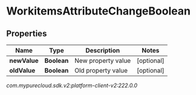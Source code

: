 # WorkitemsAttributeChangeBoolean


## Properties

| Name | Type | Description | Notes |
| ------------ | ------------- | ------------- | ------------- |
| **newValue** | **Boolean** | New property value |  [optional] |
| **oldValue** | **Boolean** | Old property value |  [optional] |




_com.mypurecloud.sdk.v2:platform-client-v2:222.0.0_
